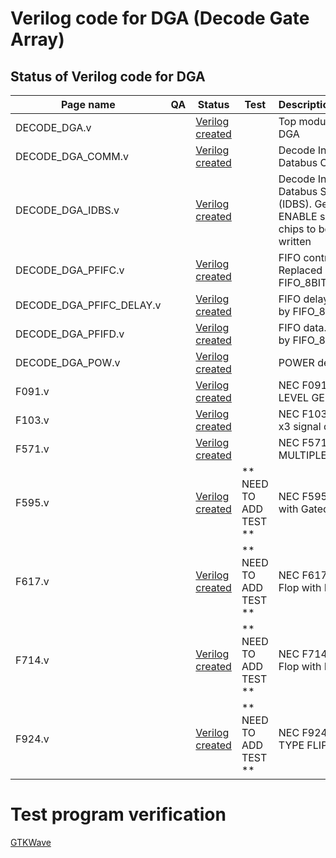 
# Verilog code for DGA (Decode Gate Array)

## Status of Verilog code for DGA 

| Page name                |  QA  | Status                                                     | Test                                            |  Description/Comment                          
|--------------------------|------|------------------------------------------------------------|-------------------------------------------------|-------------------------------------------------------------------------|
| DECODE_DGA.v             |      |  [Verilog created](DGA/circuit/DECODE_DGA.v)               |                                                 | Top module of the DGA 
| DECODE_DGA_COMM.v        |      |  [Verilog created](DGA/circuit/DECODE_DGA_COMM.v)          |                                                 | Decode Internal Databus Commands    
| DECODE_DGA_IDBS.v        |      |  [Verilog created](DGA/circuit/DECODE_DGA_IDBS.v)          |                                                 | Decode Internal Databus SOURCE (IDBS). Generates ENABLE signals for the chips to be read or written            
| DECODE_DGA_PFIFC.v       |      |  [Verilog created](DGA/circuit/DECODE_DGA_PFIFC.v)         |                                                 | FIFO controller. Replaced by FIFO_8BIT.v  
| DECODE_DGA_PFIFC_DELAY.v |      |  [Verilog created](DGA/circuit/DECODE_DGA_PFIFC_DELAY.v)   |                                                 | FIFO delay. Replaced by FIFO_8BIT.v  
| DECODE_DGA_PFIFD.v       |      |  [Verilog created](DGA/circuit/DECODE_DGA_PFIFD.v)         |                                                 | FIFO data. Replaced by FIFO_8BIT.v  
| DECODE_DGA_POW.v         |      |  [Verilog created](DGA/circuit/DECODE_DGA_POW.v)           |                                                 | POWER detection 
| F091.v                   |      |  [Verilog created](DGA/circuit/F091.v)                     |                                                 | NEC F091 - H,L LEVEL GENERATOR     
| F103.v                   |      |  [Verilog created](DGA/circuit/F103.v)                     |                                                 | NEC F103 - Inverter x3 signal drive
| F571.v                   |      |  [Verilog created](DGA/circuit/F571.v)                     |                                                 | NEC F571 - 2 TO 1 MULTIPLEXER
| F595.v                   |      |  [Verilog created](DGA/circuit/F595.v)                     |  ** NEED TO ADD TEST **                         | NEC F595 - R/S Latch with Gated input
| F617.v                   |      |  [Verilog created](DGA/circuit/F617.v)                     |  ** NEED TO ADD TEST **                         | NEC F617 - D Flip-Flop with RB, SB
| F714.v                   |      |  [Verilog created](DGA/circuit/F714.v)                     |  ** NEED TO ADD TEST **                         | NEC F714 - T Flip-Flop with R, S      
| F924.v                   |      |  [Verilog created](DGA/circuit/F924.v)                     |  ** NEED TO ADD TEST **                         | NEC F924 - 4-BIT D-TYPE FLIP-FLOP
                                     
                                                                               
# Test program verification

[GTKWave](DGA\readme.md)

